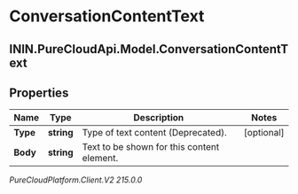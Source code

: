 # ConversationContentText

## ININ.PureCloudApi.Model.ConversationContentText

## Properties

|Name | Type | Description | Notes|
|------------ | ------------- | ------------- | -------------|
| **Type** | **string** | Type of text content (Deprecated). | [optional] |
| **Body** | **string** | Text to be shown for this content element. | |



_PureCloudPlatform.Client.V2 215.0.0_
